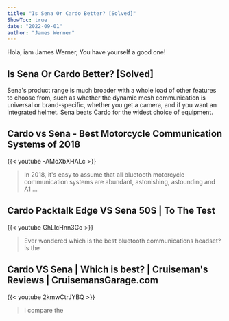 ```yaml
---
title: "Is Sena Or Cardo Better? [Solved]"
ShowToc: true 
date: "2022-09-01"
author: "James Werner" 
---
```


Hola, iam James Werner, You have yourself a good one!
## Is Sena Or Cardo Better? [Solved]
Sena's product range is much broader with a whole load of other features to choose from, such as whether the dynamic mesh communication is universal or brand-specific, whether you get a camera, and if you want an integrated helmet. Sena beats Cardo for the widest choice of equipment.

## Cardo vs Sena - Best Motorcycle Communication Systems of 2018
{{< youtube -AMoXbXHALc >}}
>In 2018, it's easy to assume that all bluetooth motorcycle communication systems are abundant, astonishing, astounding and A1 ...

## Cardo Packtalk Edge VS Sena 50S | To The Test
{{< youtube GhLIcHnn3Go >}}
>Ever wondered which is the best bluetooth communications headset? Is the 

## Cardo VS Sena | Which is best? | Cruiseman's Reviews | CruisemansGarage.com
{{< youtube 2kmwCtrJYBQ >}}
>I compare the 

